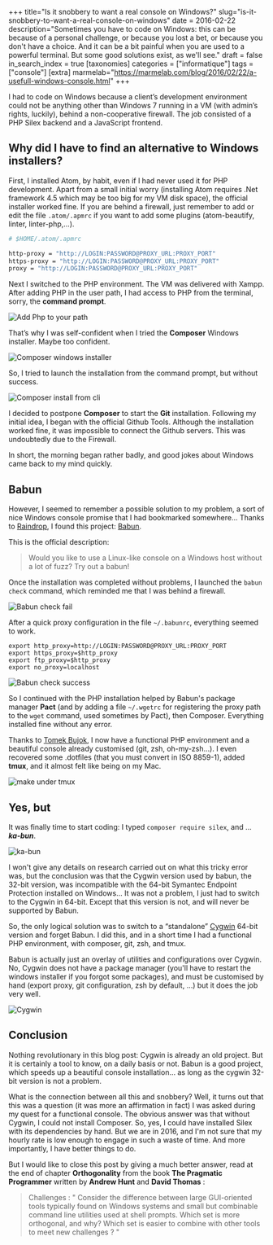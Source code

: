 +++
title="Is it snobbery to want a real console on Windows?"
slug="is-it-snobbery-to-want-a-real-console-on-windows"
date = 2016-02-22
description="Sometimes you have to code on Windows: this can be because of a personal challenge, or because you lost a bet, or because you don't have a choice. And it can be a bit painful when you are used to a powerful terminal. But some good solutions exist, as we'll see."
draft = false
in_search_index = true
[taxonomies]
categories = ["informatique"]
tags = ["console"]
[extra]
marmelab="https://marmelab.com/blog/2016/02/22/a-usefull-windows-console.html"
+++

I had to code on Windows because a client’s development environment could not be anything other than Windows 7 running in a VM (with admin’s rights, luckily), behind a non-cooperative firewall. The job consisted of a PHP Silex backend and a JavaScript frontend.

## Why did I have to find an alternative to Windows installers?

First, I installed Atom, by habit, even if I had never used it for PHP development.
Apart from a small initial worry (installing Atom requires .Net framework 4.5 which may be too big for my VM disk space), the official installer worked fine.
If you are behind a firewall, just remember to add or edit the file `.atom/.apmrc` if you want to add some plugins (atom-beautify, linter, linter-php,…).

``` sh
# $HOME/.atom/.apmrc

http-proxy = "http://LOGIN:PASSWORD@PROXY_URL:PROXY_PORT"
https-proxy = "http://LOGIN:PASSWORD@PROXY_URL:PROXY_PORT"
proxy = "http://LOGIN:PASSWORD@PROXY_URL:PROXY_PORT"
```

Next I switched to the PHP environment. The VM was delivered with Xampp. After adding PHP in the user path, I had access to PHP from the terminal, sorry, the **command prompt**.

![Add Php to your path](/images/blog/win_console_php_path.png)

That’s why I was self-confident when I tried the **Composer** Windows installer. Maybe too confident.

![Composer windows installer](/images/blog/win_console_error_composer_exe.png)

So, I tried to launch the installation from the command prompt, but without success.

![Composer install from cli](/images/blog/win_console_error_composer_cmd.png)

I decided to postpone **Composer**  to start the **Git** installation. Following my initial idea, I began with the official Github Tools. Although the installation worked fine, it was impossible to connect the Github servers. This was undoubtedly due to the Firewall.

In short, the morning began rather badly, and good jokes about Windows came back to my mind quickly.

## Babun

However, I seemed to remember a possible solution to my problem, a sort of nice Windows console promise that I had bookmarked somewhere… Thanks to [Raindrop](https://raindrop.io), I found this project: [Babun](http://babun.github.io/).

This is the official description:

> Would you like to use a Linux-like console on a Windows host without a lot of fuzz? Try out a babun!

Once the installation was completed without problems, I launched the `babun check` command, which reminded me that I was behind a firewall.

![Babun check fail](/images/blog/win_console_babun_check.png)

After a quick proxy configuration in the file `~/.babunrc`, everything seemed to work.

```
export http_proxy=http://LOGIN:PASSWORD@PROXY_URL:PROXY_PORT
export https_proxy=$http_proxy
export ftp_proxy=$http_proxy
export no_proxy=localhost
```

![Babun check success](/images/blog/win_console_babun_check_proxy.png)

So I continued with the PHP installation helped by Babun's package manager **Pact** (and by adding a file `~/.wgetrc` for registering the proxy path to the `wget` command, used sometimes by Pact), then Composer. Everything installed fine without any error.

Thanks to [Tomek Bujok](https://twitter.com/tombujok), I now have a functional PHP environment and a beautiful console already customised (git, zsh, oh-my-zsh…). I even recovered some .dotfiles (that you must convert in ISO 8859-1), added **tmux**, and it almost felt like being on my Mac.

 ![make under tmux](/images/blog/win_console_tmux_make.png)

## Yes, but

It was finally time to start coding: I typed `composer require silex`, and … ***ka-bun***.

 ![ka-bun](/images/blog/win_console_badabun.png)

I won't give any details on research carried out on what this tricky error was, but the conclusion was that the Cygwin version used by babun, the 32-bit version, was incompatible with the 64-bit Symantec Endpoint Protection installed on Windows...
It was not a problem, I just had to switch to the Cygwin in 64-bit. Except that this version is not, and will never be supported by Babun.

So, the only logical solution was to switch to a “standalone” [Cygwin](https://www.cygwin.com/) 64-bit version and forget Babun.
I did this, and in a short time I had a functional PHP environment, with composer, git, zsh, and tmux.

Babun is actually just an overlay of utilities and configurations over Cygwin. No, Cygwin does not have a package manager (you'll have to restart the windows installer if you forgot some packages), and must be customised by hand (export proxy, git configuration, zsh by default, …) but it does the job very well.

![Cygwin](/images/blog/win_console_cygwin.png)

## Conclusion

Nothing revolutionary in this blog post: Cygwin is already an old project. But it is certainly a tool to know, on a daily basis or not. Babun is a good project, which speeds up a beautiful console installation… as long as the cygwin 32-bit version is not a problem.

What is the connection between all this and snobbery?  Well, it turns out that this was a question (it was more an affirmation in fact) I was asked during my quest for a functional console.
The obvious answer was that without Cygwin, I could not install Composer. So, yes, I could have installed Silex with its dependencies by hand. But we are in 2016, and I'm not sure that my hourly rate is low enough to engage in such a waste of time. And more importantly, I have better things to do.

But I would like to close this post by giving a much better answer, read at the end of chapter **Orthogonality** from the book **The Pragmatic Programmer** written by **Andrew Hunt** and **David Thomas** :

   > Challenges : " Consider the difference between large GUI-oriented tools typically found on Windows systems and small but combinable command line utilities used at shell prompts. Which set is more orthogonal, and why? Which set is easier to combine with other tools to meet new challenges ? "
